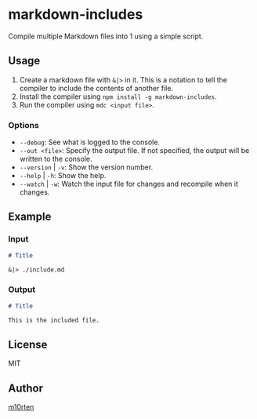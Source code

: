 # markdown-includes

Compile multiple Markdown files into 1 using a simple script.

## Usage

1. Create a markdown file with `&|>` in it. This is a notation to tell the compiler to include the contents of another file.
2. Install the compiler using `npm install -g markdown-includes`.
3. Run the compiler using `mdc <input file>`.

### Options

- `--debug`: See what is logged to the console.
- `--out <file>`: Specify the output file. If not specified, the output will be written to the console.
- `--version` | `-v`: Show the version number.
- `--help` | `-h`: Show the help.
- `--watch` | `-w`: Watch the input file for changes and recompile when it changes.

## Example

### Input

```markdown
# Title

&|> ./include.md
```

### Output

```markdown
# Title

This is the included file.
```

## License

MIT

## Author

[m10rten](https://github.com/m10rten)
